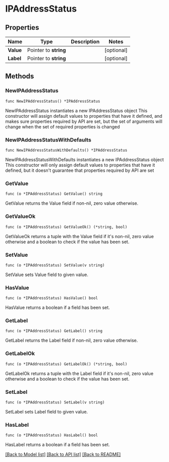 # IPAddressStatus

## Properties

Name | Type | Description | Notes
------------ | ------------- | ------------- | -------------
**Value** | Pointer to **string** |  | [optional] 
**Label** | Pointer to **string** |  | [optional] 

## Methods

### NewIPAddressStatus

`func NewIPAddressStatus() *IPAddressStatus`

NewIPAddressStatus instantiates a new IPAddressStatus object
This constructor will assign default values to properties that have it defined,
and makes sure properties required by API are set, but the set of arguments
will change when the set of required properties is changed

### NewIPAddressStatusWithDefaults

`func NewIPAddressStatusWithDefaults() *IPAddressStatus`

NewIPAddressStatusWithDefaults instantiates a new IPAddressStatus object
This constructor will only assign default values to properties that have it defined,
but it doesn't guarantee that properties required by API are set

### GetValue

`func (o *IPAddressStatus) GetValue() string`

GetValue returns the Value field if non-nil, zero value otherwise.

### GetValueOk

`func (o *IPAddressStatus) GetValueOk() (*string, bool)`

GetValueOk returns a tuple with the Value field if it's non-nil, zero value otherwise
and a boolean to check if the value has been set.

### SetValue

`func (o *IPAddressStatus) SetValue(v string)`

SetValue sets Value field to given value.

### HasValue

`func (o *IPAddressStatus) HasValue() bool`

HasValue returns a boolean if a field has been set.

### GetLabel

`func (o *IPAddressStatus) GetLabel() string`

GetLabel returns the Label field if non-nil, zero value otherwise.

### GetLabelOk

`func (o *IPAddressStatus) GetLabelOk() (*string, bool)`

GetLabelOk returns a tuple with the Label field if it's non-nil, zero value otherwise
and a boolean to check if the value has been set.

### SetLabel

`func (o *IPAddressStatus) SetLabel(v string)`

SetLabel sets Label field to given value.

### HasLabel

`func (o *IPAddressStatus) HasLabel() bool`

HasLabel returns a boolean if a field has been set.


[[Back to Model list]](../README.md#documentation-for-models) [[Back to API list]](../README.md#documentation-for-api-endpoints) [[Back to README]](../README.md)


